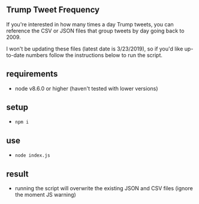 ## Trump Tweet Frequency
If you're interested in how many times a day Trump tweets, you can reference the CSV or JSON files that group tweets by day going back to 2009. 

I won't be updating these files (latest date is 3/23/2019), so if you'd like up-to-date numbers follow the instructions below to run the script.

## requirements
- node v8.6.0 or higher (haven't tested with lower versions)

## setup
- `npm i`

## use
- `node index.js`

## result
- running the script will overwrite the existing JSON and CSV files (ignore the moment JS warning)
